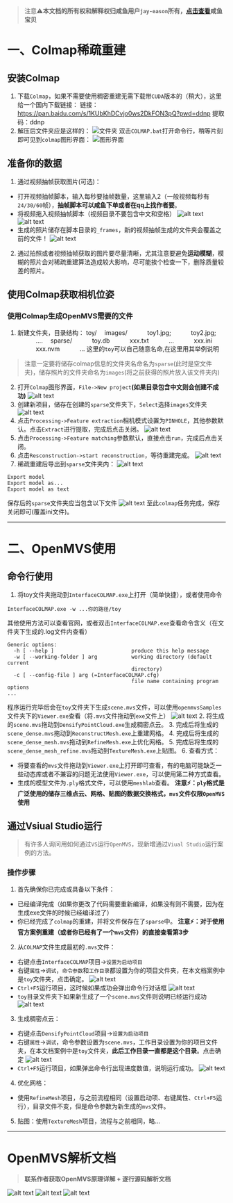 
> 注意⚠**本文档的所有权和解释权归咸鱼用户`jay-eason`所有，[点击查看](https://m.tb.cn/h.g1H5nEk?tk=7skWWtFAaI4)咸鱼宝贝**  
# 一、Colmap稀疏重建
## 安装Colmap
1. 下载`Colmap`，如果不需要使用稠密重建无需下载带`CUDA`版本的（稍大），这里给一个国内下载链接：
链接：https://pan.baidu.com/s/1KUbKhDCvjo0ws2DkFON3pQ?pwd=ddnp 
提取码：ddnp
2. 解压后文件夹应是这样的：
![文件夹](image.png)
双击`COLMAP.bat`打开命令行，稍等片刻即可见到`colmap`图形界面：
![图形界面](image-1.png)
## 准备你的数据
1. 通过视频抽帧获取图片(可选)：
- 打开视频抽帧脚本，输入每秒要抽帧数量，这里输入2（一般视频每秒有`24/30/60`帧），**抽帧脚本可以咸鱼下单或者在qq上找作者要**。
- 将视频拖入视频抽帧脚本（视频目录不要包含中文和空格）
![alt text](image-2.png)
![alt text](image-3.png)
- 生成的照片储存在脚本目录的`_frames`，新的视频抽帧生成的文件夹会覆盖之前的文件！
![alt text](image-4.png)
2. 通过拍照或者视频抽帧获取的图片要尽量清晰，尤其注意要避免**运动模糊**，模糊的照片会对稀疏重建算法造成较大影响，尽可能挨个检查一下，删除质量较差的照片。
## 使用Colmap获取相机位姿
### 使用Colmap生成OpenMVS需要的文件
1. 新建文件夹，目录结构：
toy/
&emsp;images/
&emsp;&emsp;&emsp;toy1.jpg;
&emsp;&emsp;&emsp;toy2.jpg;
&emsp;&emsp;&emsp;....
&emsp;sparse/
&emsp;&emsp;&emsp;toy.db
&emsp;&emsp;&emsp;xxx.txt
&emsp;&emsp;&emsp;...
&emsp;&emsp;&emsp;xxx.ini
&emsp;&emsp;&emsp;xxx.nvm
&emsp;&emsp;&emsp;...
这里的`toy`可以自己随意名命,在这里用其举例说明
> 注意一定要将储存colmap信息的文件夹名命名为`sparse`(此时是空文件夹)，储存照片的文件夹命名为`images`(将之前获得的照片放入该文件夹内)
2. 打开`Colmap`图形界面，`File->New project`**(如果目录包含中文则会创建不成功)**
![alt text](1715093927747.jpg)
3. 创建新项目，储存在创建的`sparse`文件夹下，`Select`选择`images`文件夹
   ![alt text](image-5.png)
4. 点击`Processing->Feature extraction`相机模式设置为`PINHOLE`，其他参数默认。点击`Extract`进行提取，完成后点击关闭。
![alt text](image-6.png)
5. 点击`Processing->Feature matching`参数默认，直接点击`run`，完成后点击关闭。
6. 点击`Resconstruction->start reconstruction`，等待重建完成。
![alt text](image-7.png)
7. 稀疏重建后导出到`sparse`文件夹内：
![alt text](image-8.png)
```
Export model
Export model as...
Export model as text
```
保存后的`sparse`文件夹应当包含以下文件
![alt text](image-9.png)
至此`colmap`任务完成，保存关闭即可(覆盖ini文件)。
***
# 二、OpenMVS使用
## 命令行使用
1. 将toy文件夹拖动到`InterfaceCOLMAP.exe`上打开（简单快捷），或者使用命令
```
InterfaceCOLMAP.exe -w ...你的路径/toy
```
其他使用方法可以查看官网，或者双击`InterfaceCOLMAP.exe`查看命令含义（在文件夹下生成的.log文件内查看）
```
Generic options:
  -h [ --help ]                         produce this help message
  -w [ --working-folder ] arg           working directory (default current 
                                        directory)
  -c [ --config-file ] arg (=InterfaceCOLMAP.cfg)
                                        file name containing program options
...
```
程序运行完毕后会在`toy`文件夹下生成`scene.mvs`文件，可以使用`openmvsSamples`文件夹下的`Viewer.exe`查看（将`.mvs`文件拖动到`exe`文件上）
![alt text](image-10.png)
2. 将生成的`scene.mvs`拖动到`DensifyPointCloud.exe`生成稠密点云。
3. 完成后将生成的`scene_dense.mvs`拖动到`ReconstructMesh.exe`上重建网格。
4. 完成后将生成的`scene_dense_mesh.mvs`拖动到`RefineMesh.exe`上优化网格。
5. 完成后将生成的`scene_dense_mesh_refine.mvs`拖动到`TextureMesh.exe`上贴图。
6. 查看方式：
   - 将要查看的`mvs`文件拖动到`Viewer.exe`上打开即可查看，有的电脑可能缺乏一些动态库或者不兼容的问题无法使用`Viewer.exe`，可以使用第二种方式查看。
   - 生成的模型文件为`.ply`格式文件，可以使用`meshlab`查看。
  **注意⚡：`ply`格式是广泛使用的储存三维点云、网格、贴图的数据交换格式，`mvs`文件仅限`OpenMVS`使用**
## 通过Vsiual Studio运行

> 有许多人询问用如何通过`VS`运行`OpenMVS`，现新增通过`Viual Studio`运行案例的方法。
### 操作步骤
1. 首先确保你已完成或具备以下条件：
- 已经编译完成（如果你更改了代码需要重新编译，如果没有则不需要，因为在生成exe文件的时候已经编译过了）
- 你已经完成了`colmap`的重建，并将文件保存在了`sparse`中。
**注意⚡：对于使用官方案例重建（或者你已经有了一个`mvs`文件）的直接查看第3步**
2. 从`COLMAP`文件生成最初的`.mvs`文件：
- 右键点击`InterfaceCOLMAP`项目->`设置为启动项目`
- 右键`属性`->`调试`，`命令参数`和`工作目录`都设置为你的项目文件夹，在本文档案例中是`toy`文件夹，点击确定。
![alt text](image-14.png)
- `Ctrl+F5`运行项目，这时候如果成功会弹出命令行对话框
![alt text](image-15.png)
- `toy`目录文件夹下如果新生成了一个`scene.mvs`文件则说明已经运行成功
![alt text](image-16.png)
3. 生成稠密点云：
- 右键点击`DensifyPointCloud`项目->`设置为启动项目`
- 右键`属性`->`调试`，命令参数设置为`scene.mvs`，工作目录设置为你的项目文件夹，在本文档案例中是`toy`文件夹，**此后工作目录一直都是这个目录**。点击确定
![alt text](image-17.png)
- `Ctrl+F5`运行项目，如果弹出命令行出现进度数值，说明运行成功。
![alt text](image-18.png)
4. 优化网格：
- 使用`RefineMesh`项目，与之前流程相同（设置启动项、右键属性、`Ctrl+F5`运行），目录文件不变，但是命令参数为新生成的`mvs`文件。
5. 贴图：使用`TextureMesh`项目，流程与之前相同，略...


***
# OpenMVS解析文档
> **联系作者获取OpenMVS原理详解 + 逐行源码解析文档**

![alt text](3.png)
![alt text](image-11.png)
![alt text](image-12.png)
